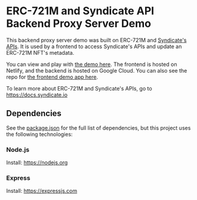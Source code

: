# ERC-721M and Syndicate API Backend Proxy Server Demo

This backend proxy server demo was built on ERC-721M and [Syndicate's APIs](https://docs.syndicate.io). It is used by a frontend to access Syndicate's APIs and update an ERC-721M NFT's metadata.

You can view and play with [the demo here](https://main--beamish-crepe-d28a4e.netlify.app). The frontend is hosted on Netlify, and the backend is hosted on Google Cloud. You can also see the repo for [the frontend demo app here](https://github.com/ianDAOs/demo-721m-frontend).

To learn more about ERC-721M and Syndicate's APIs, go to https://docs.syndicate.io

## Dependencies

See the [package.json](https://github.com/ianDAOs/demo-721m-api-backend/blob/main/package.json) for the full list of dependencies, but this project uses the following technologies:

### Node.js

Install: https://nodejs.org

### Express

Install: https://expressjs.com
